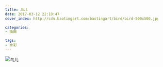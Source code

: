 ```yaml
---
title: 鸟儿
date: 2017-03-12 22:10:47
cover_index: http://cdn.baotingart.com/baotingart/bird/bird-500x500.jpg

categories:
- 插画

tags:
- 水彩
---
```


![鸟儿](http://cdn.baotingart.com/baotingart/bird/bird-960.jpg)
